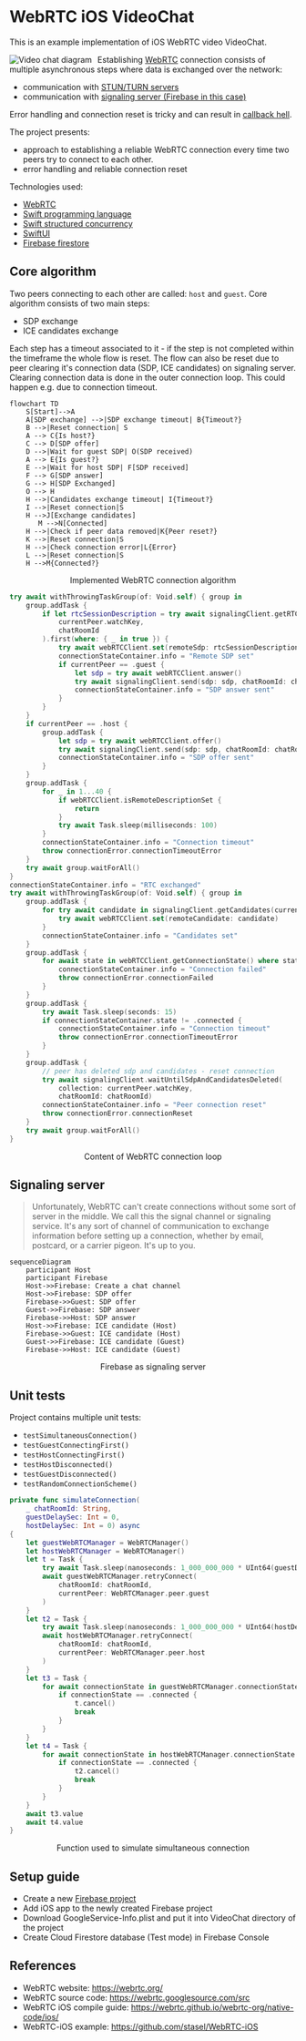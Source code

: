 # WebRTC iOS VideoChat

This is an example implementation of iOS WebRTC video VideoChat.

<img src="VideoChat_diagram.svg"
     alt="Video chat diagram"
     style="float: left; margin-right: 10px;" />

Establishing [WebRTC](https://developer.mozilla.org/en-US/docs/Web/API/WebRTC_API) connection consists of multiple asynchronous steps where data is exchanged over the network:
* communication with [STUN/TURN servers](https://developer.mozilla.org/en-US/docs/Web/API/WebRTC_API/Protocols)
* communication with [signaling server (Firebase in this case)](https://developer.mozilla.org/en-US/docs/Web/API/WebRTC_API/Connectivity#signaling)

 Error handling and connection reset is tricky and can result in [callback hell](http://callbackhell.com/).

The project presents:
* approach to establishing a reliable WebRTC connection every time two peers try to connect to each other.
* error handling and reliable connection reset

Technologies used:
* [WebRTC](https://developer.mozilla.org/en-US/docs/Web/API/WebRTC_API)
* [Swift programming language](https://docs.swift.org/swift-book/)
* [Swift structured concurrency](https://docs.swift.org/swift-book/LanguageGuide/Concurrency.html)
* [SwiftUI](https://developer.apple.com/xcode/swiftui/)
* [Firebase firestore](https://firebase.google.com/docs/firestore)

## Core algorithm

Two peers connecting to each other are called: `host` and `guest`. Core algorithm consists of two main steps:
* SDP exchange
* ICE candidates exchange

Each step has a timeout associated to it - if the step is not completed within the timeframe the whole flow is reset.
The flow can also be reset due to peer clearing it's connection data (SDP, ICE candidates) on signaling server. Clearing connection data is done in the outer connection loop. This could happen e.g. due to connection timeout.

```mermaid
flowchart TD
    S[Start]-->A
    A[SDP exchange] -->|SDP exchange timeout| B{Timeout?}
    B -->|Reset connection| S
    A --> C{Is host?}
    C --> D[SDP offer]
    D -->|Wait for guest SDP| O(SDP received)
    A --> E{Is guest?}
    E -->|Wait for host SDP| F[SDP received]
    F --> G[SDP answer]
    G --> H[SDP Exchanged]
    O --> H
    H -->|Candidates exchange timeout| I{Timeout?}
    I -->|Reset connection|S
    H -->J[Exchange candidates]
       M -->N[Connected]
    H -->|Check if peer data removed|K{Peer reset?}
    K -->|Reset connection|S
    H -->|Check connection error|L{Error}
    L -->|Reset connection|S
    H -->M{Connected?}
 ```
 <p align = "center">
 Implemented WebRTC connection algorithm
 </p>


```Swift
try await withThrowingTaskGroup(of: Void.self) { group in
    group.addTask {
        if let rtcSessionDescription = try await signalingClient.getRTCSessionDescriptions(
            currentPeer.watchKey,
            chatRoomId
        ).first(where: { _ in true }) {
            try await webRTCClient.set(remoteSdp: rtcSessionDescription)
            connectionStateContainer.info = "Remote SDP set"
            if currentPeer == .guest {
                let sdp = try await webRTCClient.answer()
                try await signalingClient.send(sdp: sdp, chatRoomId: chatRoomId, collection: currentPeer.sendKey)
                connectionStateContainer.info = "SDP answer sent"
            }
        }
    }
    if currentPeer == .host {
        group.addTask {
            let sdp = try await webRTCClient.offer()
            try await signalingClient.send(sdp: sdp, chatRoomId: chatRoomId, collection: currentPeer.sendKey)
            connectionStateContainer.info = "SDP offer sent"
        }
    }
    group.addTask {
        for _ in 1...40 {
            if webRTCClient.isRemoteDescriptionSet {
                return
            }
            try await Task.sleep(milliseconds: 100)
        }
        connectionStateContainer.info = "Connection timeout"
        throw connectionError.connectionTimeoutError
    }
    try await group.waitForAll()
}
connectionStateContainer.info = "RTC exchanged"
try await withThrowingTaskGroup(of: Void.self) { group in
    group.addTask {
        for try await candidate in signalingClient.getCandidates(currentPeer.watchKey, chatRoomId) {
            try await webRTCClient.set(remoteCandidate: candidate)
        }
        connectionStateContainer.info = "Candidates set"
    }
    group.addTask {
        for await state in webRTCClient.getConnectionState() where state == .failed {
            connectionStateContainer.info = "Connection failed"
            throw connectionError.connectionFailed
        }
    }
    group.addTask {
        try await Task.sleep(seconds: 15)
        if connectionStateContainer.state != .connected {
            connectionStateContainer.info = "Connection timeout"
            throw connectionError.connectionTimeoutError
        }
    }
    group.addTask {
        // peer has deleted sdp and candidates - reset connection
        try await signalingClient.waitUntilSdpAndCandidatesDeleted(
            collection: currentPeer.watchKey,
            chatRoomId: chatRoomId)
        connectionStateContainer.info = "Peer connection reset"
        throw connectionError.connectionReset
    }
    try await group.waitForAll()
}
```
<p align = "center">
Content of WebRTC connection loop
</p>

## Signaling server

>Unfortunately, WebRTC can't create connections without some sort of server in the middle. We call this the signal channel or signaling service. It's any sort of channel of communication to exchange information before setting up a connection, whether by email, postcard, or a carrier pigeon. It's up to you.


```mermaid
sequenceDiagram
    participant Host
    participant Firebase
    Host->>Firebase: Create a chat channel
    Host->>Firebase: SDP offer
    Firebase->>Guest: SDP offer
    Guest->>Firebase: SDP answer
    Firebase->>Host: SDP answer
    Host->>Firebase: ICE candidate (Host)
    Firebase->>Guest: ICE candidate (Host)
    Guest->>Firebase: ICE candidate (Guest)
    Firebase->>Host: ICE candidate (Guest)
```
<p align = "center">
Firebase as signaling server
</p>

## Unit tests

Project contains multiple unit tests:
* `testSimultaneousConnection()`
* `testGuestConnectingFirst()`
* `testHostConnectingFirst()`
* `testHostDisconnected()`
* `testGuestDisconnected()`
* `testRandomConnectionScheme()`

```Swift
private func simulateConnection(
    _ chatRoomId: String,
    guestDelaySec: Int = 0,
    hostDelaySec: Int = 0) async
{
    let guestWebRTCManager = WebRTCManager()
    let hostWebRTCManager = WebRTCManager()
    let t = Task {
        try await Task.sleep(nanoseconds: 1_000_000_000 * UInt64(guestDelaySec))
        await guestWebRTCManager.retryConnect(
            chatRoomId: chatRoomId,
            currentPeer: WebRTCManager.peer.guest
        )
    }
    let t2 = Task {
        try await Task.sleep(nanoseconds: 1_000_000_000 * UInt64(hostDelaySec))
        await hostWebRTCManager.retryConnect(
            chatRoomId: chatRoomId,
            currentPeer: WebRTCManager.peer.host
        )
    }
    let t3 = Task {
        for await connectionState in guestWebRTCManager.connectionState {
            if connectionState == .connected {
                t.cancel()
                break
            }
        }
    }
    let t4 = Task {
        for await connectionState in hostWebRTCManager.connectionState {
            if connectionState == .connected {
                t2.cancel()
                break
            }
        }
    }
    await t3.value
    await t4.value
}
```
<p align = "center">
Function used to simulate simultaneous connection
</p>

## Setup guide

* Create a new [Firebase project](https://firebase.google.com/)
* Add iOS app to the newly created Firebase project
* Download GoogleService-Info.plist and put it into VideoChat directory of the project
* Create Cloud Firestore database (Test mode) in Firebase Console

## References

* WebRTC website: https://webrtc.org/
* WebRTC source code: https://webrtc.googlesource.com/src
* WebRTC iOS compile guide: https://webrtc.github.io/webrtc-org/native-code/ios/
* WebRTC-iOS example: https://github.com/stasel/WebRTC-iOS   
